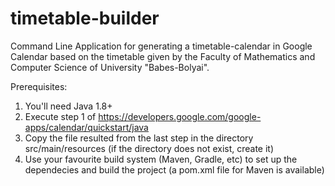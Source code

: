 # timetable-builder
Command Line Application for generating a timetable-calendar in Google Calendar based on the timetable given by the Faculty of Mathematics and Computer Science of University "Babes-Bolyai".

Prerequisites:
  1) You'll need Java 1.8+
  2) Execute step 1 of https://developers.google.com/google-apps/calendar/quickstart/java
  3) Copy the file resulted from the last step in the directory src/main/resources (if the directory does not exist, create it)
  4) Use your favourite build system (Maven, Gradle, etc) to set up the dependecies and build the project (a pom.xml file for Maven is available)
